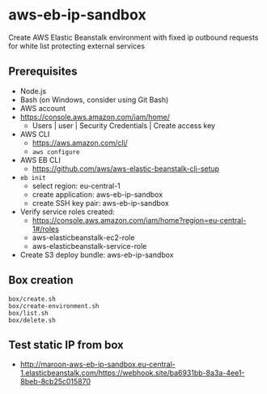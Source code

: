 # aws-eb-ip-sandbox

Create AWS Elastic Beanstalk environment with fixed ip outbound requests for white list protecting external services

## Prerequisites

* Node.js
* Bash (on Windows, consider using Git Bash)
* AWS account
* https://console.aws.amazon.com/iam/home/
  * Users | user | Security Credentials | Create access key
* AWS CLI
  * https://aws.amazon.com/cli/
  * `aws configure`
* AWS EB CLI
  * https://github.com/aws/aws-elastic-beanstalk-cli-setup
* `eb init`
  * select region: eu-central-1
  * create application: aws-eb-ip-sandbox
  * create SSH key pair: aws-eb-ip-sandbox
* Verify service roles created:
  * https://console.aws.amazon.com/iam/home?region=eu-central-1#/roles
  * aws-elasticbeanstalk-ec2-role
  * aws-elasticbeanstalk-service-role 
* Create S3 deploy bundle: aws-eb-ip-sandbox

## Box creation

    box/create.sh
    box/create-environment.sh
    box/list.sh
    box/delete.sh

## Test static IP from box

* http://maroon-aws-eb-ip-sandbox.eu-central-1.elasticbeanstalk.com/https://webhook.site/ba6931bb-8a3a-4ee1-8beb-8cb25c015870
